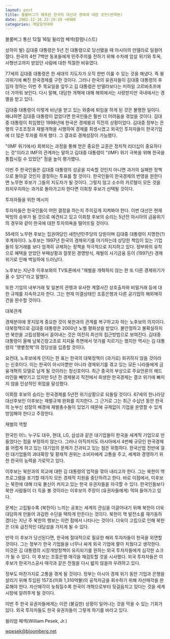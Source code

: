 ```yaml
---
layout: post
title: 블룸버그가 예측한 한국의 대선과 경제에 대한 조언(번역본)
date: 2002-12-16 22:10:19 +0900
categories: 깨달음의대화
---
```

블룸버그 통신 12월 16일 윌리엄 페섹(칼럼니스트)
  
상하이 발) 김대중 대통령은 5년 전 대통령으로 당선됐을 때 아시아의 만델라로 일컬어졌다. 한국의 4천 7백만 동포들에게 민주주의를 전하기 위해 수차례 암살 위기와 투옥, 사형선고까지 받았던 사람에 대한 적절한 비유였다.
  
77세의 김대중 대통령은 한 세대의 지도자가 오직 한번 이룰 수 있는 것을 해냈다. 즉 붕괴위기에 빠진 한국경제를 구한 것이다. 그러나 한국의 유권자들이 김대중 대통령의 후임자 정하는 이번 주 목요일을 앞두고 김 대통령은 만델라보다는 미하일 고르바초프에 더 가까워 보인다. 다시 말해, 대담한 개혁에 대해 해외에서는 사랑받지만 국내에서는 경멸을 받고 있다.
  
김대중 대통령이 이렇게 비난을 받고 있는 와중에 퇴임을 하게 된 것은 불행한 일이다. 왜냐하면 김대중 대통령이 없었다면 한국인들은 훨씬 더 어려움을 겪었을 것이다. 김대중 대통령이 취임했던 1998년에 한국은 경제붕괴 직전의 상황이었다. 김대중 정부는 은행의 구조조정과 재벌개혁을 시행하여 경제를 회생시켰고 외국인 투자자들이 한국기업에 더 많은 투자를 하게 했다. 그 결과로 경제성장이 가능했다.
  
"(IMF 위기에서) 회복되는 과정을 통해 얻은 중요한 교훈은 정치적 리더십이 중요하다는 것"이라고 IMF의 관계자는 말하고 김대중 대통령이 "(IMF) 위기 극복을 위해 한국을 통합시킬 수 있었던" 점을 높이 평가했다.
  
이번 주 한국인들은 김대중 대통령의 성공을 지속할 것인지 아니면 과거의 실패한 정책으로 돌아갈 것인지 결정하는 투표를 할 것이다. 한국인들이 한국경제의 번영을 원한다면 노무현 후보가 그들의 지도자가 될 것이다. 그렇지 않고 소수의 카르텔이 모든 것을 좌지우지하는 과거로 돌아가고자 한다면 이회창 후보가 선택될 것이다.
  

  
투자자들을 위한 메시지
  
투자자들은 한국인들이 어떤 결정을 하는지 주의깊게 지켜봐야 한다. 이번 대선은 현재 박빙의 승부가 될 것으로 예견되고 있고 이회창 후보의 승리는 5년전 아시아의 금융위기의 경우와 같이 한국에 대한 투자의욕을 떨어뜨릴 것이다.
  
55세의 노무현 후보는 집권여당인 새천년민주당의 당원이며 김대중 대통령이 지명한(?) 후계자이다. 노후보는 1997년 한국의 경제위기를 야기하는데 상당한 책임이 있는 기업들의 뒷거래를 보다 엄격히 규제하는 정책을 적극적으로 지지하고 있다. 정부와의 유착으로 혜택을 얻었던 부패상황과 잘못된 경영방식, 재벌의 사기금융 등이 (1997년) 경제위기로 인해 백일하에 드러났다.
  
노후보는 지난주 이후보와의 TV토론에서 "재벌을 개혁하지 않는 한 또 다른 경제위기가 올 수 있다"라고 말했다.
  
또한 기업의 내부거래 및 일본의 관행과 유사한 계열사간 상호출자와 비밀거래 등에 대한 규제를 지속하고자 한다. 그는 현재 미결상태인 조흥은행과 다른 공기업의 해외매각 건을 완수할 것이다.
  

  
대북관계
  
경제분야에 못지않게 중요한 것이 북한과의 관계를 복구하고자 하는 노후보의 의지이다. 대북정책으로 김대중 대통령은 2000년 노벨 평화상을 받았다. 불안정하고 불확실하지만 북한을 고립상황에서 끌어내는 것은 여전히 최선의 접근방법으로 보여진다. 김대중 대통령이 올해 남북긴장고조로 지지율 측면에서 댓가를 치르기는 했지만 역사는 김 대통령의 "햇볕정책"의 정당성을 입증할 것이다.
  
요컨대, 노후보에게 던지는 한 표는 한국의 대북정책이 (과거로) 회귀하지 않을 것이라는 신호이다. 이는 한국이 아시아뿐만 아니라 경제위기를 겪고 있는 모든 나라들에게 금융개혁의 모델로 남게 될 것이라는 청신호이다. 최근 중국의 부상으로 주요언론의 헤드라인을 빼앗기고 있지만 5년 전 경제붕괴 직전에서 회생한 한국경제는 결코 위기에 빠지지 않을 인상적인 위업을 달성했다.
  
이회창 후보의 승리는 한국경제를 5년전 위기상황으로 되돌릴 것이다. 67세의 한나라당 대선후보인 이후보는 재벌규제 완화를 지지한다. 그 근거로 그는 최근 수십년 동안 한국의 눈부신 성장의 배경에 재벌총수들이 있었기 때문에 규제없이 기업을 운영할 수 있게 방임해야 한다고 주장한다.
  

  
재벌의 역할
  
한국인 어느 누구도 대우, 현대, LG, 삼성과 같은 대기업들이 한국을 세계적 기업으로 만들었다는 점을 부정하지 않는다. 그러나 아직까지도 아시아에서 4번째 규모인 한국경제를 어렵게 하고 있는 대기업의 문제가 간과되고 있는 점은 위험하다. 한국산업 전반에 걸친 대기업들의 과대확장 및 황제적 권위는 소비자에게 고통을 주고, 세계와 경쟁하기 위한 한국의 능력을 가로막고 있다.
  
이후보는 북한과의 외교에 대한 김 대통령의 업적을 깎아 내리고자 한다. 그는 북한이 핵 프로그램을 포기할 때가지 모든 경제적 지원을 중단하려고 한다. 바로 이점에서, 이후보는 북한에 대해 더욱 불신이 커지고 있는 한국 유권자들을 자극할 수 있다. 한국인들보다 북한 사람들이 더 득을 볼 것이라는 이후보의 주장이 (유권자들에게) 먹혀 들어가고 있다.
  
문제는 고립될수록 (북한이) 느끼는 공포는 세계의 관심을 이끌어내기 위해 북한이 더욱 대담하게 만들어 과감한 수단을 택하게 만든다는 것이다. 북한이 핵 발전소를 재가동하겠다는 지난 주 북한의 행보는 이런 점에서 나타나는 것이다. 더욱이 고립으로 인해 북한은 더욱 급진적인 대담성을 가지게 될 수 있다.
  
만약 이 후보가 당선된다면, 한국에 절대적으로 필요한 해외 투자자들이 한국을 외면할 것이다. 그는 정부가 한국 기업들을 너무나 싸게 외국 기업에 팔아 치웠다고 생각한다. 이것은 김 대통령의 시장개방정책이 유지되기를 원하는 외국 투자자들에게 심각한 쇼크가 될 수 있다. 이 후보는 조흥은행 매각을 재검토할 것을 시사했다. 외국 투자자들은 이 후보가 한국가스공사 매각과 같은 전철을 다시 밟지 않을까 우려하고 있다.
  
정부도 마찬가지로 고통을 겪게 될 것이다. 정부는 아시아 경제 위기 동안 기업과 은행을 살리기 위해 투입된 157조(미화 1,310억불)의 공적자금을 회수하기 위해 자산매각을 완료해야 한다. 자산매각이 늦춰질수록 한국이 개혁으로부터 뒷걸음치고 있다는 것을 세계시장에 알려주게 될 것이다.
  
이번 주 한국 유권자들에게는 이런 (불길한) 상황이 일어나는 것을 막을 수 있는 기회가 있다. 외국 투자자들도 한국 유권자들이 그렇게 하기를 바라고 있다.
  

  
윌리엄 페섹(William Pesek, Jr.)
  
wpesek@bloomberg.net